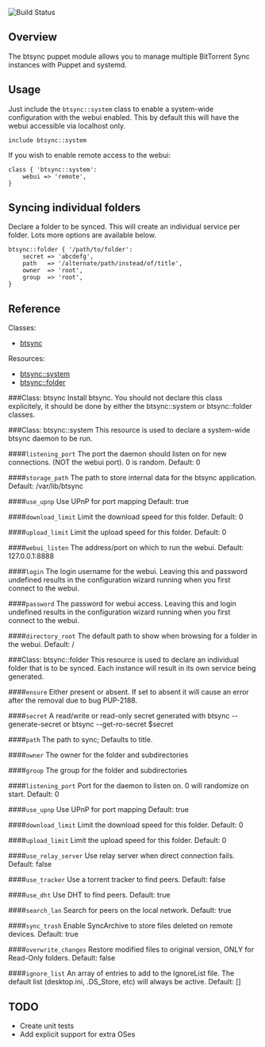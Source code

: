 ![Build Status](https://travis-ci.org/justin8/justin8-btsync.svg?branch=master)

Overview
--------

The btsync puppet module allows you to manage multiple BitTorrent Sync instances with Puppet and systemd.


Usage
-----

Just include the `btsync::system` class to enable a system-wide configuration with the webui enabled.
This by default this will have the webui accessible via localhost only.

```puppet
include btsync::system
```

If you wish to enable remote access to the webui:

```puppet
class { 'btsync::system':
    webui => 'remote',
}
```

Syncing individual folders
--------------------------

Declare a folder to be synced. This will create an individual service per folder.
Lots more options are available below.

```puppet
btsync::folder { '/path/to/folder':
    secret => 'abcdefg',
    path   => '/alternate/path/instead/of/title',
    owner  => 'root',
    group  => 'root',
}
```

Reference
---------

Classes:

* [btsync](#class-btsync)

Resources:

* [btsync::system](#class-btsyncsystem)
* [btsync::folder](#class-btsyncfolder)

###Class: btsync
Install btsync.
You should not declare this class explicitely, it should be done by either the
btsync::system or btsync::folder classes.

###Class: btsync::system
This resource is used to declare a system-wide btsync daemon to be run.

####`listening_port`
The port the daemon should listen on for new connections. (NOT the webui port).
0 is random. Default: 0

####`storage_path`
The path to store internal data for the btsync application. Default: /var/lib/btsync

####`use_upnp`
Use UPnP for port mapping Default: true

####`download_limit`
Limit the download speed for this folder. Default: 0

####`upload_limit`
Limit the upload speed for this folder. Default: 0

####`webui_listen`
The address/port on which to run the webui. Default: 127.0.0.1:8888

####`login`
The login username for the webui. Leaving this and password undefined results
in the configuration wizard running when you first connect to the webui.

####`password`
The password for webui access. Leaving this and login undefined results in the
configuration wizard running when you first connect to the webui.

####`directory_root`
The default path to show when browsing for a folder in the webui. Default: /

###Class: btsync::folder
This resource is used to declare an individual folder that is to be synced.
Each instance will result in its own service being generated.

####`ensure`
Either present or absent. If set to absent it will cause an error after the
removal due to bug PUP-2188.

####`secret`
A read/write or read-only secret generated with
    btsync --generate-secret
or
    btsync --get-ro-secret $secret

####`path`
The path to sync; Defaults to title.

####`owner`
The owner for the folder and subdirectories

####`group`
The group for the folder and subdirectories

####`listening_port`
Port for the daemon to listen on. 0 will randomize on start. Default: 0

####`use_upnp`
Use UPnP for port mapping Default: true

####`download_limit`
Limit the download speed for this folder. Default: 0

####`upload_limit`
Limit the upload speed for this folder. Default: 0

####`use_relay_server`
Use relay server when direct connection fails. Default: false

####`use_tracker`
Use a torrent tracker to find peers. Default: false

####`use_dht`
Use DHT to find peers. Default: true

####`search_lan`
Search for peers on the local network. Default: true

####`sync_trash`
Enable SyncArchive to store files deleted on remote devices. Default: true

####`overwrite_changes`
Restore modified files to original version, ONLY for Read-Only folders. Default: false

####`ignore_list`
An array of entries to add to the IgnoreList file. The default list (desktop.ini, .DS_Store, etc) will always be active. Default: []


TODO
----

* Create unit tests
* Add explicit support for extra OSes
